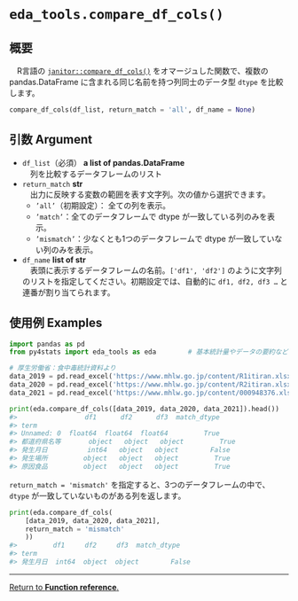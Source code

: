 # `eda_tools.compare_df_cols()`

## 概要

　R言語の [`janitor::compare_df_cols()`](https://sfirke.github.io/janitor/reference/compare_df_cols.html) をオマージュした関数で、複数の pandas.DataFrame に含まれる同じ名前を持つ列同士のデータ型 `dtype` を比較します。

```python
compare_df_cols(df_list, return_match = 'all', df_name = None)
```

## 引数 Argument

- `df_list`（必須） **a list of pandas.DataFrame** <br>
　列を比較するデータフレームのリスト
- `return_match` **str** <br>
　出力に反映する変数の範囲を表す文字列。次の値から選択できます。
    - `’all’`（初期設定）： 全ての列を表示。
    - `’match’`：全てのデータフレームで dtype が一致している列のみを表示。
    - `’mismatch’`：少なくとも1つのデータフレームで dtype が一致していない列のみを表示。
- `df_name` **list of str** <br>
　表頭に表示するデータフレームの名前。`['df1', 'df2']` のように文字列のリストを指定してください。初期設定では、自動的に `df1, df2, df3 …` と連番が割り当てられます。

## 使用例 Examples

```python
import pandas as pd
from py4stats import eda_tools as eda        # 基本統計量やデータの要約など

# 厚生労働省：食中毒統計資料より
data_2019 = pd.read_excel('https://www.mhlw.go.jp/content/R1itiran.xlsx', header = 1)
data_2020 = pd.read_excel('https://www.mhlw.go.jp/content/R2itiran.xlsx', header = 1)
data_2021 = pd.read_excel('https://www.mhlw.go.jp/content/000948376.xlsx', header = 1)
```

```python
print(eda.compare_df_cols([data_2019, data_2020, data_2021]).head())
#>                 df1      df2      df3  match_dtype
#> term
#> Unnamed: 0  float64  float64  float64         True
#> 都道府県名等       object   object   object         True
#> 発生月日          int64   object   object        False
#> 発生場所         object   object   object         True
#> 原因食品         object   object   object         True
```
`return_match = 'mismatch'` を指定すると、3つのデータフレームの中で、`dtype` が一致していないものがある列を返します。

```python
print(eda.compare_df_cols(
    [data_2019, data_2020, data_2021], 
    return_match = 'mismatch'
    ))
#>         df1     df2     df3  match_dtype
#> term
#> 発生月日  int64  object  object        False
```
***
[Return to **Function reference**.](https://github.com/Hirototensho/Py4Stats/blob/main/man/reference.md)

